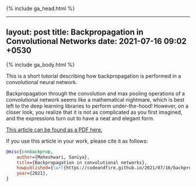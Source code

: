 {% include ga_head.html %}

---
layout: post
title: Backpropagation in Convolutional Networks
date: 2021-07-16 09:02 +0530
---

{% include ga_body.html %}

This is a short tutorial describing how backpropagation is performed in a convolutional neural network.

Backpropagation through the convolution and max pooling operations of a convolutional network seems like a mathematical nightmare, which is best left to the deep learning libraries to perform under-the-hood! However, on a closer look, you realize that it is not as complicated as you first imagined, and the expressions turn out to have a neat and elegant form.

[This article can be found as a PDF here.](/assets/2021-07-16-backpropagation/article.pdf)

If you use this article in your work, please cite it as follows:
```bibtex
@misc{cnnbackprop,
    author={Maheshwari, Saniya},
    title={Backpropagation in convolutional networks},
    howpublished={\url{https://codeandfire.github.io/2021/07/16/backpropagation-in-convolutional-networks.html}},
    year={2021},
}
```
